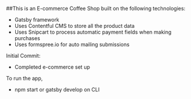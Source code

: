 ##This is an E-commerce Coffee Shop built on the following technologies:

- Gatsby framework
- Uses Contentful CMS to store all the product data
- Uses Snipcart to process automatic payment fields when making purchases
- Uses formspree.io for auto mailing submissions

Initial Commit:
- Completed e-commerce set up

To run the app,
- npm start or gatsby develop on CLI